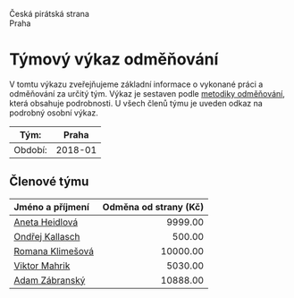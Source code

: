 Česká pirátská strana  
Praha

Týmový výkaz odměňování
===========================

V tomtu výkazu zveřejňujeme základní informace o vykonané práci a odměňování
za určitý tým. Výkaz je sestaven podle [metodiky odměňování][metodika],
která obsahuje podrobnosti. U všech členů týmu je uveden odkaz na podrobný osobní výkaz.

Tým:                     | Praha
-----------------------  | --------------------
Období:                  | 2018-01

Členové týmu
--------------

| Jméno a příjmení                      |   Odměna od strany (Kč) |
|:--------------------------------------|------------------------:|
| [Aneta Heidlová](aneta-heidlova/)     |                 9999.00 |
| [Ondřej Kallasch](ondrej-kallasch/)   |                  500.00 |
| [Romana Klimešová](romana-klimesova/) |                10000.00 |
| [Viktor Mahrik](viktor-mahrik/)       |                 5030.00 |
| [Adam Zábranský](adam-zabransky/)     |                10888.00 |


[metodika]: https://redmine.pirati.cz/projects/po/wiki/Odmenovani
